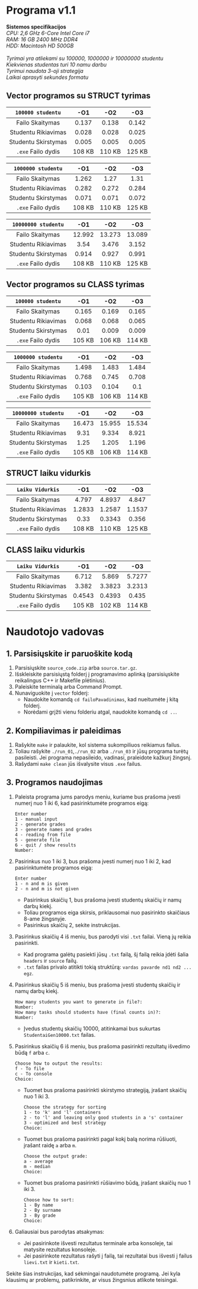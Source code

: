 # Programa v1.1
**Sistemos specifikacijos**\
*CPU: 2,6 GHz 6-Core Intel Core i7*\
*RAM: 16 GB 2400 MHz DDR4*\
*HDD: Macintosh HD 500GB*\
\
*Tyrimai yra atliekami su 100000, 1000000 ir 10000000 studentu*\
*Kiekvienas studentas turi 10 namu darbu*\
*Tyrimui naudota 3-oji strategija*\
*Laikai aprasyti sekundes formatu*

## Vector programos su STRUCT tyrimas

| `100000 studentu` | -O1 | -O2 | -O3 |
|:-------------------:|:------------:|:-------------:|:------------:|
| Failo Skaitymas     | 0.137 | 0.138 | 0.142 |
| Studentu Rikiavimas | 0.028 | 0.028 | 0.025 |
| Studentu Skirstymas | 0.005 | 0.005 | 0.005 |
|`.exe` Failo dydis   |108 KB|110 KB|125 KB|

| `1000000 studentu` | -O1 | -O2 | -O3 |
|:-------------------:|:------------:|:-------------:|:------------:|
| Failo Skaitymas     | 1.262 | 1.27 | 1.31 |
| Studentu Rikiavimas | 0.282 | 0.272 | 0.284 |
| Studentu Skirstymas | 0.071 | 0.071 | 0.072 |
|`.exe` Failo dydis   |108 KB|110 KB|125 KB|

| `10000000 studentu` | -O1 | -O2 | -O3 |
|:-------------------:|:------------:|:-------------:|:------------:|
| Failo Skaitymas     | 12.992 | 13.273 | 13.089 |
| Studentu Rikiavimas | 3.54 | 3.476 |  3.152|
| Studentu Skirstymas | 0.914 | 0.927 | 0.991 |
|`.exe` Failo dydis   |108 KB|110 KB|125 KB|

## Vector programos su CLASS tyrimas

| `100000 studentu` | -O1 | -O2 | -O3 |
|:-------------------:|:------------:|:-------------:|:------------:|
| Failo Skaitymas     | 0.165 | 0.169 | 0.165 |
| Studentu Rikiavimas | 0.068 | 0.068 | 0.065 |
| Studentu Skirstymas | 0.01 | 0.009 | 0.009 |
|`.exe` Failo dydis   | 105 KB | 106 KB | 114 KB |

| `1000000 studentu` | -O1 | -O2 | -O3 |
|:-------------------:|:------------:|:-------------:|:------------:|
| Failo Skaitymas     | 1.498 | 1.483 | 1.484 |
| Studentu Rikiavimas | 0.768 | 0.745 | 0.708 |
| Studentu Skirstymas | 0.103 | 0.104 | 0.1 |
|`.exe` Failo dydis   | 105 KB | 106 KB | 114 KB |

| `10000000 studentu` | -O1 | -O2 | -O3 |
|:-------------------:|:------------:|:-------------:|:------------:|
| Failo Skaitymas     | 16.473 | 15.955 | 15.534 |
| Studentu Rikiavimas | 9.31 | 9.334 | 8.921 |
| Studentu Skirstymas | 1.25 | 1.205 | 1.196 |
|`.exe` Failo dydis   | 105 KB | 106 KB | 114 KB |

## STRUCT laiku vidurkis

| `Laiku Vidurkis` | -O1 | -O2 | -O3 |
|:-------------------:|:------------:|:-------------:|:------------:|
| Failo Skaitymas     | 4.797 | 4.8937 | 4.847 |
| Studentu Rikiavimas | 1.2833 | 1.2587 | 1.1537 |
| Studentu Skirstymas | 0.33 | 0.3343 | 0.356 |
|`.exe` Failo dydis   |108 KB|110 KB|125 KB|

 ## CLASS laiku vidurkis
 
| `Laiku Vidurkis` | -O1 | -O2 | -O3 |
|:-------------------:|:------------:|:-------------:|:------------:|
| Failo Skaitymas     | 6.712 | 5.869 | 5.7277 |
| Studentu Rikiavimas | 3.382 | 3.3823 | 3.2313 |
| Studentu Skirstymas | 0.4543 | 0.4393 | 0.435 |
|`.exe` Failo dydis   |105 KB|102 KB|114 KB|

# Naudotojo vadovas

## 1. Parsisiųskite ir paruoškite kodą
1. Parsisiųskite `source_code.zip` arba `source.tar.gz`.
2. Išskleiskite parsisiųstą folderį į programavimo aplinką (parsisiųskite reikalingus C++ ir Makefile plėtinius).
3. Paleiskite terminalą arba Command Prompt.
4. Nunaviguokite į `vector` folderį:
   - Naudokite komandą `cd failoPavadinimas`, kad nueitumėte į kitą folderį.
   - Norėdami grįžti vienu folderiu atgal, naudokite komandą `cd ..`.

## 2. Kompiliavimas ir paleidimas
1. Rašykite `make` ir palaukite, kol sistema sukompiliuos reikiamus failus.
2. Toliau rašykite `./run_01`,`./run_02` arba `./run_03` ir jūsų programa turėtų pasileisti. Jei programa nepasileido, vadinasi, praleidote kažkurį žingsnį.
3. Rašydami `make clean` jūs išvalysite visus `.exe` failus.

## 3. Programos naudojimas
1. Paleista programa jums parodys meniu, kuriame bus prašoma įvesti numerį nuo 1 iki 6, kad pasirinktumėte programos eigą:

    ```
    Enter number
    1 - manual input
    2 - generate grades
    3 - generate names and grades
    4 - reading from file
    5 - generate file
    6 - quit / show results
    Number:
    ```

2. Pasirinkus nuo 1 iki 3, bus prašoma įvesti numerį nuo 1 iki 2, kad pasirinktumėte programos eigą:

    ```
    Enter number
    1 - n and m is given
    2 - n and m is not given
    ```

    - Pasirinkus skaičių 1, bus prašoma įvesti studentų skaičių ir namų darbų kiekį.
    - Toliau programos eiga skirsis, priklausomai nuo pasirinkto skaičiaus 8-ame žingsnyje.
    - Pasirinkus skaičių 2, sekite instrukcijas.

3. Pasirinkus skaičių 4 iš meniu, bus parodyti visi `.txt` failai. Vieną jų reikia pasirinkti.
   - Kad programa galėtų pasiekti jūsų `.txt` failą, šį failą reikia įdėti šalia `headers` ir `source` failų.
   - `.txt` failas privalo atitikti tokią struktūrą: `vardas pavarde nd1 nd2 ... egz`.

4. Pasirinkus skaičių 5 iš meniu, bus prašoma įvesti studentų skaičių ir namų darbų kiekį.
    
    ```
    How many students you want to generate in file?:
    Number:
    How many tasks should students have (final counts in)?: 
    Number: 
    ```

    - Įvedus studentų skaičių 10000, atitinkamai bus sukurtas `StudentaiGen10000.txt` failas.

5. Pasirinkus skaičių 6 iš meniu, bus prašoma pasirinkti rezultatų išvedimo būdą `f` arba `c`.
    
    ```
    Choose how to output the results:
    f - To file
    c - To console
    Choice:
    ```
    
    - Tuomet bus prašoma pasirinkti skirstymo strategiją, įrašant skaičių nuo 1 iki 3.
      
      ```
      Choose the strategy for sorting
      1 - to 'k' and 'l' containers
      2 - to 'l' and leaving only good students in a 's' container
      3 - optimized and best strategy
      Choice:
      ```
      
    - Tuomet bus prašoma pasirinkti pagal kokį balą norima rūšiuoti, įrašant raidę `a` arba `m`.
      
      ```
      Choose the output grade:
      a - average
      m - median
      Choice:
      ```
      
    - Tuomet bus prašoma pasirinkti rūšiavimo būdą, įrašant skaičių nuo 1 iki 3.

      ```
      Choose how to sort: 
      1 - By name
      2 - By surname
      3 - By grade
      Choice:
      ```

6. Galiausiai bus parodytas atsakymas:
    - Jei pasirinkote išvesti rezultatus terminale arba konsoleje, tai matysite rezultatus konsoleje.
    - Jei pasirinkote rezultatus rašyti į failą, tai rezultatai bus išvesti į failus `lievi.txt` ir `kieti.txt`.

Sekite šias instrukcijas, kad sėkmingai naudotumėte programą. Jei kyla klausimų ar problemų, patikrinkite, ar visus žingsnius atlikote teisingai.
